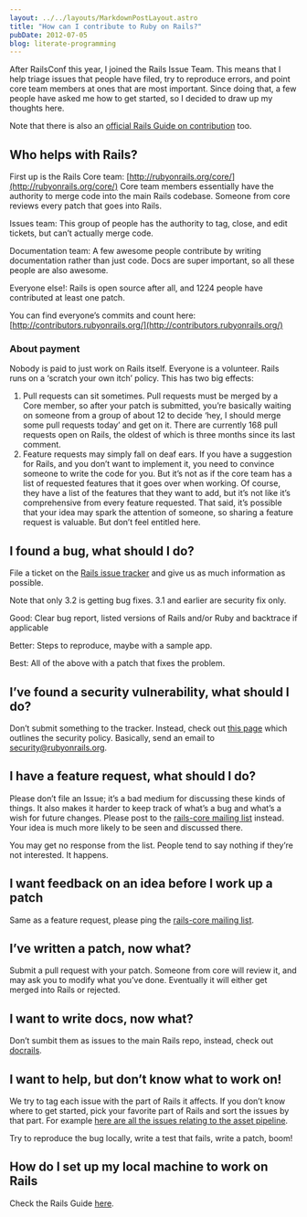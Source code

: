 ```yaml
---
layout: ../../layouts/MarkdownPostLayout.astro
title: "How can I contribute to Ruby on Rails?"
pubDate: 2012-07-05
blog: literate-programming
---
```



After RailsConf this year, I joined the Rails Issue Team. This means that I help triage issues that people have filed, try to reproduce errors, and point core team members at ones that are most important. Since doing that, a few people have asked me how to get started, so I decided to draw up my thoughts here.

Note that there is also an [official Rails Guide on contribution](http://edgeguides.rubyonrails.org/contributing_to_ruby_on_rails.html) too.

## Who helps with Rails?

First up is the Rails Core team: [http://rubyonrails.org/core/](http://rubyonrails.org/core/) Core team members essentially have the authority to merge code into the main Rails codebase. Someone from core reviews every patch that goes into Rails.

Issues team: This group of people has the authority to tag, close, and edit tickets, but can’t actually merge code.

Documentation team: A few awesome people contribute by writing documentation rather than just code. Docs are super important, so all these people are also awesome.

Everyone else!: Rails is open source after all, and 1224 people have contributed at least one patch.

You can find everyone’s commits and count here: [http://contributors.rubyonrails.org/](http://contributors.rubyonrails.org/)

### About payment

Nobody is paid to just work on Rails itself. Everyone is a volunteer. Rails runs on a ‘scratch your own itch’ policy. This has two big effects:

1. Pull requests can sit sometimes. Pull requests must be merged by a Core member, so after your patch is submitted, you’re basically waiting on someone from a group of about 12 to decide ‘hey, I should merge some pull requests today’ and get on it. There are currently 168 pull requests open on Rails, the oldest of which is three months since its last comment.
2. Feature requests may simply fall on deaf ears. If you have a suggestion for Rails, and you don’t want to implement it, you need to convince someone to write the code for you. But it’s not as if the core team has a list of requested features that it goes over when working. Of course, they have a list of the features that they want to add, but it’s not like it’s comprehensive from every feature requested. That said, it’s possible that your idea may spark the attention of someone, so sharing a feature request is valuable. But don’t feel entitled here.

## I found a bug, what should I do?

File a ticket on the [Rails issue tracker](https://github.com/rails/rails/issues) and give us as much information as possible.

Note that only 3.2 is getting bug fixes. 3.1 and earlier are security fix only.

Good: Clear bug report, listed versions of Rails and/or Ruby and backtrace if applicable

Better: Steps to reproduce, maybe with a sample app.

Best: All of the above with a patch that fixes the problem.

## I’ve found a security vulnerability, what should I do?

Don’t submit something to the tracker. Instead, check out [this page](http://rubyonrails.org/security) which outlines the security policy. Basically, send an email to [security@rubyonrails.org](mailto:security@rubyonrails.org).

## I have a feature request, what should I do?

Please don’t file an Issue; it’s a bad medium for discussing these kinds of things. It also makes it harder to keep track of what’s a bug and what’s a wish for future changes. Please post to the [rails-core mailing list](https://groups.google.com/forum/?fromgroups#!forum/rubyonrails-core) instead. Your idea is much more likely to be seen and discussed there.

You may get no response from the list. People tend to say nothing if they’re not interested. It happens.

## I want feedback on an idea before I work up a patch

Same as a feature request, please ping the [rails-core mailing list](https://groups.google.com/forum/?fromgroups#!forum/rubyonrails-core).

## I’ve written a patch, now what?

Submit a pull request with your patch. Someone from core will review it, and may ask you to modify what you’ve done. Eventually it will either get merged into Rails or rejected.

## I want to write docs, now what?

Don’t sumbit them as issues to the main Rails repo, instead, check out [docrails](http://weblog.rubyonrails.org/2012/3/7/what-is-docrails/).

## I want to help, but don’t know what to work on!

We try to tag each issue with the part of Rails it affects. If you don’t know where to get started, pick your favorite part of Rails and sort the issues by that part. For example [here are all the issues relating to the asset pipeline](https://github.com/rails/rails/issues?labels=asset+pipeline&page=1&sort=updated&state=open).

Try to reproduce the bug locally, write a test that fails, write a patch, boom!

## How do I set up my local machine to work on Rails

Check the Rails Guide [here](http://edgeguides.rubyonrails.org/contributing_to_ruby_on_rails.html#running-the-test-suite).

